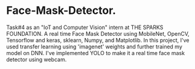 # Face-Mask-Detector.
Task#4 as an "IoT and Computer Vision" intern at THE SPARKS FOUNDATION. A real time Face Mask Detector using MobileNet, OpenCV, Tensorflow and keras, sklearn, Numpy, and Matplotlib. In this project, I've used transfer learning using 'imagenet' weights and further trained my model on DNN. I've implemented YOLO to make it a real time face mask detector using webcam. 

